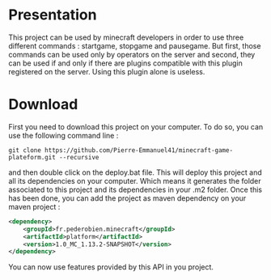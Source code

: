 # Presentation

This project can be used by minecraft developers in order to use three different commands : startgame, stopgame and pausegame. But first, those commands can be used only by operators on the server and second, they can be used if and only if there are plugins compatible with this plugin registered on the server. Using this plugin alone is useless.

# Download

First you need to download this project on your computer. To do so, you can use the following command line :

```git
git clone https://github.com/Pierre-Emmanuel41/minecraft-game-plateform.git --recursive
```

and then double click on the deploy.bat file. This will deploy this project and all its dependencies on your computer. Which means it generates the folder associated to this project and its dependencies in your .m2 folder. Once this has been done, you can add the project as maven dependency on your maven project :

```xml
<dependency>
	<groupId>fr.pederobien.minecraft</groupId>
	<artifactId>platform</artifactId>
	<version>1.0_MC_1.13.2-SNAPSHOT</version>
</dependency>
```
You can now use features provided by this API in you project.
